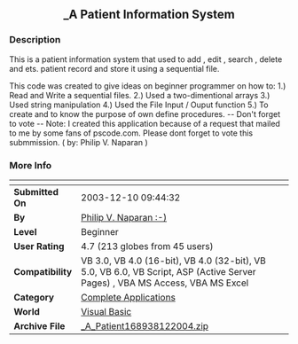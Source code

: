 ﻿<div align="center">

## \_A Patient Information System


</div>

### Description

This is a patient information system that used to add , edit , search , delete and ets. patient record and store it using a sequential file.

This code was created to give ideas on beginner programmer on how to: 1.) Read and Write a sequential files. 2.) Used a two-dimentional arrays 3.) Used string manipulation 4.) Used the File Input / Ouput function 5.) To create and to know the purpose of own define procedures. -- Don't forget to vote -- Note: I created this application because of a request that mailed to me by some fans of pscode.com. Please dont forget to vote this submmission. ( by: Philip V. Naparan )
 
### More Info
 


<span>             |<span>
---                |---
**Submitted On**   |2003-12-10 09:44:32
**By**             |[Philip  V\. Naparan :\-\)](https://github.com/Planet-Source-Code/PSCIndex/blob/master/ByAuthor/philip-v-naparan.md)
**Level**          |Beginner
**User Rating**    |4.7 (213 globes from 45 users)
**Compatibility**  |VB 3\.0, VB 4\.0 \(16\-bit\), VB 4\.0 \(32\-bit\), VB 5\.0, VB 6\.0, VB Script, ASP \(Active Server Pages\) , VBA MS Access, VBA MS Excel
**Category**       |[Complete Applications](https://github.com/Planet-Source-Code/PSCIndex/blob/master/ByCategory/complete-applications__1-27.md)
**World**          |[Visual Basic](https://github.com/Planet-Source-Code/PSCIndex/blob/master/ByWorld/visual-basic.md)
**Archive File**   |[\_A\_Patient168938122004\.zip](https://github.com/Planet-Source-Code/philip-v-naparan-a-patient-information-system__1-50723/archive/master.zip)








